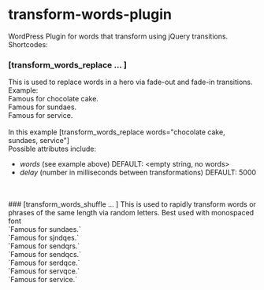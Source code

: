 # transform-words-plugin
WordPress Plugin for words that transform using jQuery transitions. <br>
Shortcodes:<br>
### [transform_words_replace ... ]
This is used to replace words in a hero via fade-out and fade-in transitions.<br>
Example:<br>
    Famous for chocolate cake.<br>
    Famous for sundaes.<br>
    Famous for service.<br>
<br>
In this example [transform_words_replace words="chocolate cake, sundaes, service"] <br>
Possible attributes include: <br>
*   *words* (see example above) DEFAULT: <empty string, no words> <br>
*   *delay* (number in milliseconds between transformations) DEFAULT: 5000

<br>
<br>
### [transform_words_shuffle ... ]
This is used to rapidly transform words or phrases of the same length via random letters.  Best used with monospaced font<br>
  `Famous for sundaes.`<br>
   `Famous for sjndqes.`<br>
   `Famous for sendqrs.`<br>
   `Famous for sendqcs.`<br>
   `Famous for serdqce.`<br>
   `Famous for servqce.`<br>
   `Famous for service.`<br>
